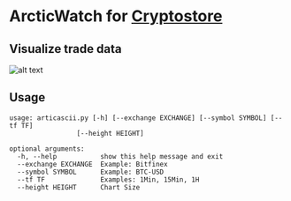 # ArcticWatch for [Cryptostore](https://github.com/bmoscon/cryptostore)
## Visualize trade data

![alt text](https://raw.githubusercontent.com/rshtirmer/ArcticWatch/master/example.png)


## Usage


    usage: articascii.py [-h] [--exchange EXCHANGE] [--symbol SYMBOL] [--tf TF]
                     [--height HEIGHT]

    optional arguments:
      -h, --help           show this help message and exit
      --exchange EXCHANGE  Example: Bitfinex
      --symbol SYMBOL      Example: BTC-USD
      --tf TF              Examples: 1Min, 15Min, 1H
      --height HEIGHT      Chart Size
